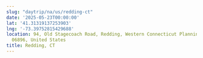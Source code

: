 ```yaml
---
slug: "daytrip/na/us/redding-ct"
date: '2025-05-23T00:00:00'
lat: '41.31319137253903'
lng: '-73.39752815429688'
location: 94, Old Stagecoach Road, Redding, Western Connecticut Planning Region, Connecticut,
  06896, United States
title: Redding, CT
---
```




